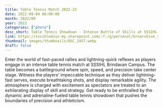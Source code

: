 ```yaml
---
title: Table Tennis Match 2022-23
date: 2022-09-04 06:00:00
month: 2022/09
year: 2022
categories: ["photo"]
desc_short: Table Tennis Showdown - Intense Battle of Skills at SSSIHL Brindavan Campus - Spin, Speed, and Precision Collide
link: https://sssihleduin-my.sharepoint.com/:f:/g/personal/brnarchive_sssihl_edu_in/En_eqRrRPi9FiGRYaMvEofQBdO3YZHA7aPcknC11hPYgdg?e=ANUSWl
thumbnail: images/thumbnails/DSC_2457.webp
draft: false
---
```


Enter the world of fast-paced rallies and lightning-quick reflexes as players engage in an intense table tennis match at SSSIHL Brindavan Campus. The table becomes a battleground where spin, speed, and precision take center stage. Witness the players' impeccable technique as they deliver lightning-fast serves, execute breathtaking shots, and display remarkable agility. The atmosphere is charged with excitement as spectators are treated to an exhilarating display of skill and strategy. Get ready to be enthralled by the dynamic and adrenaline-fueled table tennis showdown that pushes the boundaries of precision and athleticism.
